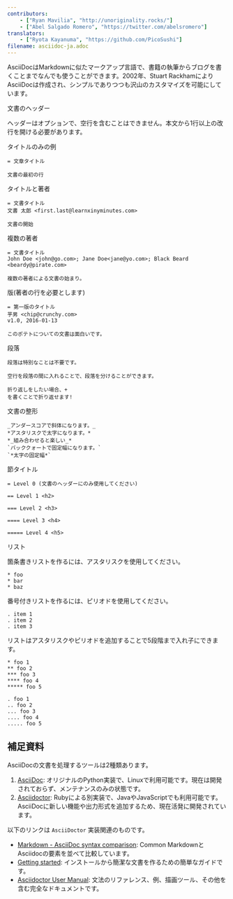 ```yaml
---
contributors:
    - ["Ryan Mavilia", "http://unoriginality.rocks/"]
    - ["Abel Salgado Romero", "https://twitter.com/abelsromero"]
translators:
    - ["Ryota Kayanuma", "https://github.com/PicoSushi"]
filename: asciidoc-ja.adoc
---
```


AsciiDocはMarkdownに似たマークアップ言語で、書籍の執筆からブログを書くことまでなんでも使うことができます。2002年、Stuart RackhamによりAsciiDocは作成され、シンプルでありつつも沢山のカスタマイズを可能にしています。

文書のヘッダー

ヘッダーはオプションで、空行を含むことはできません。本文から1行以上の改行を開ける必要があります。

タイトルのみの例

```
= 文章タイトル

文書の最初の行
```

タイトルと著者

```
= 文書タイトル
文書 太郎 <first.last@learnxinyminutes.com>

文書の開始
```

複数の著者

```
= 文書タイトル
John Doe <john@go.com>; Jane Doe<jane@yo.com>; Black Beard <beardy@pirate.com>

複数の著者による文書の始まり。
```

版(著者の行を必要とします)

```
= 第一版のタイトル
芋男 <chip@crunchy.com>
v1.0, 2016-01-13

このポテトについての文書は面白いです。
```

段落

```
段落は特別なことは不要です。

空行を段落の間に入れることで、段落を分けることができます。

折り返しをしたい場合、+
を書くことで折り返せます!
```

文書の整形

```
_アンダースコアで斜体になります。_
*アスタリスクで太字になります。*
*_組み合わせると楽しい_*
`バッククォートで固定幅になります。`
`*太字の固定幅*`
```

節タイトル

```
= Level 0 (文書のヘッダーにのみ使用してください)

== Level 1 <h2>

=== Level 2 <h3>

==== Level 3 <h4>

===== Level 4 <h5>
```

リスト

箇条書きリストを作るには、アスタリスクを使用してください。

```
* foo
* bar
* baz
```

番号付きリストを作るには、ピリオドを使用してください。

```
. item 1
. item 2
. item 3
```

リストはアスタリスクやピリオドを追加することで5段階まで入れ子にできます。

```
* foo 1
** foo 2
*** foo 3
**** foo 4
***** foo 5

. foo 1
.. foo 2
... foo 3
.... foo 4
..... foo 5
```

## 補足資料

AsciiDocの文書を処理するツールは2種類あります。

1. [AsciiDoc](http://asciidoc.org/): オリジナルのPython実装で、Linuxで利用可能です。現在は開発されておらず、メンテナンスのみの状態です。
2. [Asciidoctor](http://asciidoctor.org/): Rubyによる別実装で、JavaやJavaScriptでも利用可能です。AsciiDocに新しい機能や出力形式を追加するため、現在活発に開発されています。

以下のリンクは `AsciiDoctor` 実装関連のものです。

* [Markdown - AsciiDoc syntax comparison](http://asciidoctor.org/docs/user-manual/#comparison-by-example): Common MarkdownとAsciidocの要素を並べて比較しています。
* [Getting started](http://asciidoctor.org/docs/#get-started-with-asciidoctor): インストールから簡潔な文書を作るための簡単なガイドです。
* [Asciidoctor User Manual](http://asciidoctor.org/docs/user-manual/): 文法のリファレンス、例、描画ツール、その他を含む完全なドキュメントです。
